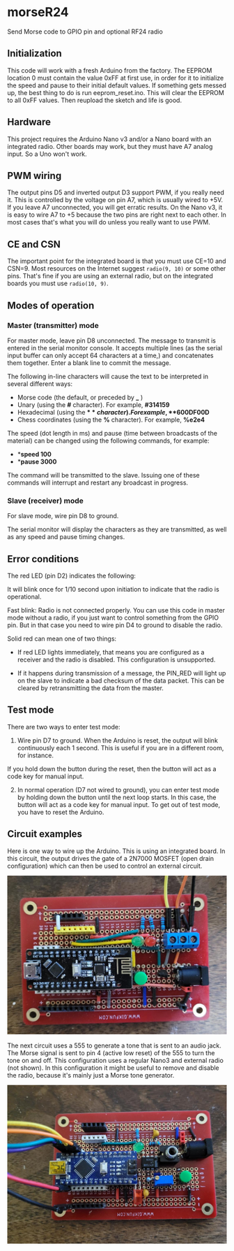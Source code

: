 # morseR24

Send Morse code to GPIO pin and optional RF24 radio

## Initialization

This code will work with a fresh Arduino from the factory. The EEPROM location 0 must contain the value 0xFF at first use, in order for it to initialize the speed and pause to their initial default values. If something gets messed up, the best thing to do is run eeprom_reset.ino. This will clear the EEPROM to all 0xFF values. Then reupload the sketch and life is good.

## Hardware

This project requires the Arduino Nano v3 and/or a Nano board with an integrated radio. Other boards may work, but they must have A7 analog input. So a Uno won't work.

## PWM wiring

The output pins D5 and inverted output D3 support PWM, if you really need it. This is controlled by the voltage on pin A7, which is usually wired to +5V. If you leave A7 unconnected, you will get erratic results. On the Nano v3, it is easy to wire A7 to +5 because the two pins are right next to each other. In most cases that's what you will do unless you really want to use PWM.

## CE and CSN

The important point for the integrated board is that you must use CE=10 and CSN=9. Most resources on the Internet suggest `radio(9, 10)` or some other pins. That's fine if you are using an external radio, but on the integrated boards you must use `radio(10, 9)`.

## Modes of operation

### Master (transmitter) mode

For master mode, leave pin D8 unconnected. The message to transmit is entered in the serial monitor console. It accepts multiple lines (as the serial input buffer can only accept 64 characters at a time,) and concatenates them together. Enter a blank line to commit the message.

The following in-line characters will cause the text to be interpreted in several different ways:

- Morse code (the default, or preceded by **_** )
- Unary (using the **#** character). For example, **#314159**
- Hexadecimal (using the **$** character). For example, **$600DF00D**
- Chess coordinates (using the **%** character). For example, **%e2e4**

The speed (dot length in ms) and pause (time between broadcasts of the material) can be changed using the following commands, for example:

- ***speed 100**
- ***pause 3000**

The command will be transmitted to the slave. Issuing one of these commands will interrupt and restart any broadcast in progress.

### Slave (receiver) mode

For slave mode, wire pin D8 to ground.

The serial monitor will display the characters as they are transmitted, as well as any speed and pause timing changes.

## Error conditions

The red LED (pin D2) indicates the following:

It will blink once for 1/10 second upon initiation to indicate that the radio is operational.

Fast blink: Radio is not connected properly. You can use this code in master mode without a radio, if you just want to control something from the GPIO pin. But in that case you need to wire pin D4 to ground to disable the radio.

Solid red can mean one of two things:

-  If red LED lights immediately, that means you are configured as a receiver and the radio is disabled. This configuration is unsupported.
    
-  If it happens during transmission of a message, the PIN_RED will light up on the slave to indicate a bad checksum of the data packet. This can be cleared by retransmitting the data from the master.

## Test mode

There are two ways to enter test mode:

1.  Wire pin D7 to ground. When the Arduino is reset, the output will blink continuously each 1 second. This is useful if you are in a different room, for instance.

If you hold down the button during the reset, then the button will act as a code key for manual input.

2.  In normal operation (D7 not wired to ground), you can enter test mode by holding down the button until the next loop starts. In this case, the button will act as a code key for manual input. To get out of test mode, you have to reset the Arduino.

## Circuit examples

Here is one way to wire up the Arduino. This is using an integrated board. In this circuit, the output drives the gate of a 2N7000 MOSFET (open drain configuration) which can then be used to control an external circuit.

![MOSFET board](img/mosfet-board.jpg)

The next circuit uses a 555 to generate a tone that is sent to an audio jack. The Morse signal is sent to pin 4 (active low reset) of the 555 to turn the tone on and off. This configuration uses a regular Nano3 and external radio (not shown). In this configuration it might be useful to remove and disable the radio, because it's mainly just a Morse tone generator.

![Tone generator](img/audio-board.jpg)
